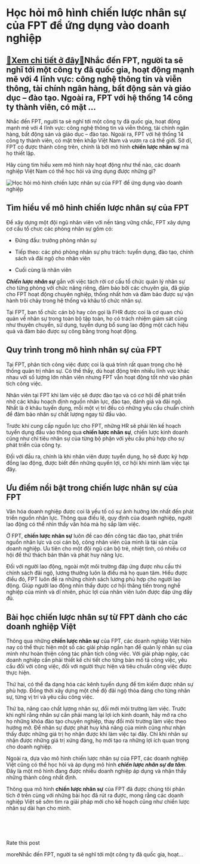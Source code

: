 Học hỏi mô hình chiến lược nhân sự của FPT để ứng dụng vào doanh nghiệp
=======================================================================

[:gift:Xem chi tiết ở đây:gift:](https://hddtvn.com/hoc-hoi-mo-hinh-chien-luoc-nhan-su-cua-fpt-de-ung-dung-vao-doanh-nghiep/)Nhắc đến FPT, người ta sẽ nghĩ tới một công ty đã quốc gia, hoạt động mạnh mẽ với 4 lĩnh vực: công nghệ thông tin và viễn thông, tài chính ngân hàng, bất động sản và giáo dục – đào tạo. Ngoài ra, FPT với hệ thống 14 công ty thành viên, có mặt …
----------------------------------------------------------------------------------------------------------------------------------------------------------------------------------------------------------------------------------------------------

Nhắc đến FPT, người ta sẽ nghĩ tới một công ty đã quốc gia, hoạt động mạnh mẽ với 4 lĩnh vực: công nghệ thông tin và viễn thông, tài chính ngân hàng, bất động sản và giáo dục – đào tạo. Ngoài ra, FPT với hệ thống 14 công ty thành viên, có mặt trên khắp Việt Nam và vươn ra cả thế giới. Sở dĩ, FPT có được thành công trên, chính là bởi mô hình **chiến lược nhân sự** mà họ thiết lập.


Hãy cùng tìm hiểu xem mô hình này hoạt động như thế nào, các doanh nghiệp Việt Nam có thể học hỏi và ứng dụng được những gì?


![Học hỏi mô hình chiến lược nhân sự của FPT để ứng dụng vào doanh nghiệp](https://hddtvn.com/wp-content/uploads/2021/01/anh-fpt.png)


Tìm hiểu về mô hình chiến lược nhân sự của FPT
----------------------------------------------


Để xây dựng một đội ngũ nhân viên với nền tảng vững chắc, FPT xây dựng cơ cấu tổ chưc các phòng nhân sự gồm có:




* Đứng đầu: trưởng phòng nhân sự

* Tiếp theo: các phó phòng nhân sự phụ trách: tuyển dụng, đào tạo, chính sách và đãi ngộ cho nhân viên

* Cuối cùng là nhân viên



***Chiến lược nhân sự*** gắn với việc tách rời cơ cấu tổ chức quản lý nhân sự cho từng phòng với chức năng riêng, đảm bảo bởi các chuyên gia, đã giúp cho FPT hoạt động chuyên nghiệp, thống nhất hơn và đảm bảo được sự vận hành trôi chảy trong hệ thống và khâu tổ chức nhân sự.


Tại FPT, ban tổ chức cán bộ hay còn gọi là FHR được coi là cơ quan chủ quản về nhân sự trong toàn bộ tập toàn, họ có trách nhiệm giám sát cũng như thuyên chuyển, sử dụng, tuyển dụng bổ sung lao động một cách hiệu quả và đảm bảo được sự công bằng trong hoạt động.


Quy trình trong mô hình nhân sự của FPT
---------------------------------------


Tại FPT, phân tích công việc được coi là quá trình rất quan trọng cho hệ thống quản trị nhân sự. Có thể thấy, dù hoạt động trên nhiều lĩnh vực khác nhau với số lượng lớn nhân viên nhưng FPT vẫn hoạt động tốt nhờ vào phân tích công việc.


Nhân viên tại FPT khi làm việc sẽ được đào tạo và có cơ hội để phát triển nhờ các khâu hoạch định nguồn nhân lực, đào tạo, đánh giá và đãi ngộ. Nhất là ở khâu tuyển dụng, mỗi một vị trí đều có những yêu cầu chuẩn chỉnh để đảm bảo nhân sự chất lượng ngay từ đầu vào.


Trước khi cung cấp nguồn lực cho FPT, những HR sẽ phải lên kế hoạch tuyển dụng đầu vào thông qua **chiến lược nhân sự**, chiến lược kinh doanh cũng như chỉ tiêu nhân sự của từng bộ phận với yêu cầu phù hợp cho sự phát triển của công ty.


Đối với đầu ra, chính là khi nhân viên được tuyển dụng, họ sẽ được ký hợp đồng lao động, được biết đến những quyền lợi, cơ hội khi mình làm việc tại đây.


Ưu điểm nổi bật trong chiến lược nhân sự của FPT
------------------------------------------------


Văn hóa doanh nghiệp được coi là yếu tố có sự ảnh hưởng lớn nhất đến phát triển nguồn nhân lực. Thông qua điều lệ, quy định của doanh nghiệp, người lao động có thể nhìn thấy văn hóa mà họ sắp làm việc.


Ở FPT, **chiến lược nhân sự** luôn đề cao đến công tác đào tạo, phát triển nguồn nhân lực và coi cán bộ, công nhân viên của mình là tài sản của doanh nghiệp. Ưu tiên cho một đội ngũ cán bộ trẻ, nhiệt tình, có nhiều cơ hội để thử thách bản thân và phát huy năng lực.


Đối với người lao động, ngoài một môi trường đáp ứng được nhu cầu thì chính sách đãi ngộ, lương thưởng luôn là điều mà họ quan tâm. Hiểu được điều đó, FPT luôn đề ra những chính sách lương phù hợp cho người lao động. Giúp người lao động nhìn thấy được cơ hội thăng tiến trong nghề nghiệp của mình và dĩ nhiên, phúc lợi của nhân viên luôn được đáp ứng đầy đủ.


Bài học chiến lược nhân sự từ FPT dành cho các doanh nghiệp Việt
----------------------------------------------------------------


Thông qua những **chiến lược nhân sự** của FPT, các doanh nghiệp Việt hiện nay có thể thực hiện một số các giải pháp ngắn hạn để quản lý nhân sự của mình như hoàn thiện công tác phân tích công việc. Với giải pháp ngày, các doanh nghiệp cần phải thiết kế chi tiết cho từng bản mô tả công việc, yêu cầu đối với công việc, đối với người thực hiện và tiêu chuẩn công việc được thực hiện.


Thứ hai, có thể đa dạng hóa các kênh tuyển dụng để tìm kiếm được nhân sự phù hợp. Đồng thời xây dựng một chế độ đãi ngộ thỏa đáng cho từng nhân sự, từng vị trí và yêu cầu công việc.


Thứ ba, nâng cao chất lượng nhân sự, đổi mới môi trường làm việc. Trước khi nghĩ rằng nhân sự cần phải mang lại lợi ích kinh doanh, hãy mở ra cho họ những khóa đào tạo chuyên nghiệp, thay đổi môi trường làm việc theo hướng mở. Để nhân sự được phát huy khả năng của mình cũng như nhận thấy được những giá trị họ nhận được khi làm việc tại đây. Chỉ khi nhân sự nhận được những giá trị xứng đáng, họ mới tạo ra những lợi ích quan trọng cho doanh nghiệp.


Ngoài ra, dựa vào mô hình chiến lược nhân sự của FPT, các doanh nghiệp Việt cũng có thể học hỏi và áp dụng mô hình ***chiến lược nhân sự đa tâm***. Đây là một mô hình đang được nhiều doanh nghiệp áp dụng và nhận thấy những thành công nhất định.


Thông qua mô hình **chiến lược nhân sự** của FPT đã được chúng tôi phân tích ở trên cùng với những bài học đã rút ra được, mong rằng các doanh nghiệp Việt sẽ sớm tìm ra giải pháp mới cho kế hoạch cũng như chiến lược nhân sự dài hạn cho mình.


 


 








































Rate this post


moreNhắc đến FPT, người ta sẽ nghĩ tới một công ty đã quốc gia, hoạt…

